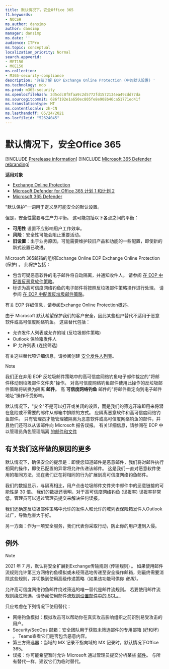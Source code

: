```yaml
---
title: 默认情况下，安全Office 365
f1.keywords:
- NOCSH
ms.author: dansimp
author: dansimp
manager: dansimp
ms.date: ''
audience: ITPro
ms.topic: conceptual
localization_priority: Normal
search.appverid:
- MET150
- MOE150
ms.collection:
- M365-security-compliance
description: '详细了解 EOP Exchange Online Protection (中的默认设置) '
ms.technology: mdo
ms.prod: m365-security
ms.openlocfilehash: 2d5cdc8f8faa9c2d5772fd1572134ea49cdd77da
ms.sourcegitcommit: 686f192e1a650ec805fe8e908b46ca51771ed41f
ms.translationtype: MT
ms.contentlocale: zh-CN
ms.lasthandoff: 05/24/2021
ms.locfileid: "52624045"
---
```

# <a name="secure-by-default-in-office-365"></a>默认情况下，安全Office 365

[!INCLUDE [Prerelease information](../includes/prerelease.md)]
[!INCLUDE [Microsoft 365 Defender rebranding](../includes/microsoft-defender-for-office.md)]

**适用对象**
- [Exchange Online Protection](exchange-online-protection-overview.md)
- [Microsoft Defender for Office 365 计划 1 和计划 2](defender-for-office-365.md)
- [Microsoft 365 Defender](../defender/microsoft-365-defender.md)

"默认保护"一词用于定义尽可能安全的默认设置。

但是，安全性需要与生产力平衡。 这可能包括以下各点之间的平衡：

- **可用性** 设置不应影响用户工作效率。
- **风险**：安全性可能会阻止重要活动。
- **旧设置**：出于业务原因，可能需要维护较旧产品和功能的一些配置，即使新的新式设置已改进。

Microsoft 365邮箱的组织Exchange Online EOP Exchange Online Protection (保护) 。 此保护包括：

- 包含可疑恶意软件的电子邮件将自动隔离，并通知收件人。 请参阅 [在 EOP 中配置反恶意软件策略](configure-anti-malware-policies.md)。
- 标识为高可信度网络钓鱼的电子邮件将按照反垃圾邮件策略操作进行处理。 请参阅 [在 EOP 中配置反垃圾邮件策略](configure-your-spam-filter-policies.md)。

有关 EOP 详细信息，请参阅Exchange Online Protection[概述](exchange-online-protection-overview.md)。

由于 Microsoft 默认希望保护我们的客户安全，因此某些租户替代不适用于恶意软件或高可信度网络钓鱼。 这些替代包括：

- 允许发件人列表或允许的域 (反垃圾邮件策略) 
- Outlook 保险箱发件人
- IP 允许列表 (连接筛选) 

有关这些替代项详细信息，请参阅创建 [安全发件人列表](create-safe-sender-lists-in-office-365.md)。

> [!NOTE]
> 我们正在弃用 EOP 反垃圾邮件策略中的高可信度网络钓鱼电子邮件裁定的"将邮件移动到垃圾邮件文件夹"操作。 对高可信度网络钓鱼邮件使用此操作的反垃圾邮件策略将转换为隔离 **邮件**。 高 **可信度网络钓鱼** 邮件的"将邮件重定向到电子邮件地址"操作不受影响。

默认情况下，"安全"不是可以打开或关闭的设置，而是我们的筛选开箱即用来将潜在危险或不需要的邮件从邮箱中排除的方式。 应隔离恶意软件和高可信度网络钓鱼邮件。 只有管理员才能管理被隔离为恶意软件或高可信度网络钓鱼的邮件，并且他们还可以从该邮件向 Microsoft 报告误报。 有关详细信息，请参阅在 EOP 中以管理员角色管理隔离 [的邮件和文件](manage-quarantined-messages-and-files.md)

## <a name="more-on-why-were-doing-this"></a>有关我们这样做的原因的更多

默认情况下，确保安全的提示是：即使您知道邮件是恶意邮件，我们将对邮件执行相同的操作，即使已配置的异常将允许传递该邮件。 这是我们一直对恶意软件使用的相同方法，现在我们正在将相同的行为扩展到高可信度网络钓鱼邮件。

我们的数据显示，与隔离相比，用户点击垃圾邮件文件夹中邮件中的恶意链接的可能性是 30 倍。 我们的数据还表明，对于高可信度网络钓鱼 (误报率) 误报率非常低，管理员可以通过管理员提交来解决任何误报。

我们还确定反垃圾邮件策略中允许的发件人和允许的域列表保险箱发件人Outlook过广，导致危害大于好。

另一方面：作为一项安全服务，我们代表你采取行动，防止你的用户遭到入侵。

## <a name="exceptions"></a>例外

> [!NOTE]
> 2021 年 7 月，默认将安全扩展到Exchange传输规则 (传输规则) 。 如果使用邮件流规则允许第三方网络钓鱼模拟或未经筛选地传递至安全操作邮箱，则最终需要消除这些规则，并切换到使用高级传递策略（如果该功能可供你 [](configure-advanced-delivery.md)_使用）。_

允许高可信度网络钓鱼邮件绕过筛选的唯一替代是邮件流规则。 若要使用邮件流规则绕过筛选，请参阅使用邮件流[规则设置邮件中的 SCL。](/exchange/security-and-compliance/mail-flow-rules/use-rules-to-set-scl)

只应考虑在下列情况下使用替代：

- 网络钓鱼模拟：模拟攻击可以帮助你在真实攻击影响组织之前识别易受攻击的用户。
- Security/SecOps 邮箱：安全团队用于获取未筛选邮件的专用邮箱 (好和坏) 。 Teams查看它们是否包含恶意内容。
- 第三方筛选器：当域的 MX 记录不指向域的 MX 记录时，默认情况下Office 365。
- 误报：你可能希望暂时允许 Microsoft 通过管理员提交分析某些 [邮件](admin-submission.md)。 与所有替代一样，建议它们为临时替代。

